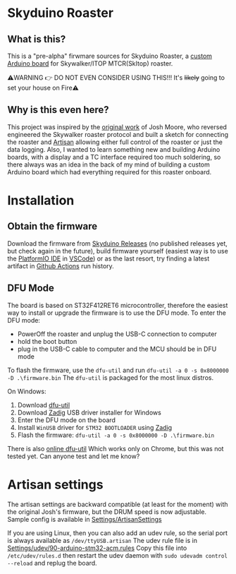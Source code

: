 # Skyduino Roaster

## What is this?

This is a "pre-alpha" firwmare sources for Skyduino Roaster, a [custom Arduino board](https://github.com/Skyduino/Skyduino-Hardware/) for Skywalker/ITOP MTCR(SkItop) roaster.

⚠️WARNING 👉 DO NOT EVEN CONSIDER USING THIS!!! It's ~~likely~~ going to set your house on Fire⚠️


## Why is this even here?
This project was inspired by the [original work](https://github.com/jmoore52/SkywalkerRoaster) of Josh Moore, who reversed engineered the Skywalker roaster protocol and built a sketch for connecting the roaster and [Artisan](https://artisan-scope.org/) allowing either full control of the roaster or just the data logging.
Also, I wanted to learn something new and building Arduino boards, with a display and a TC interface required too much soldering, so there always was an idea in the back of my mind of building a custom Arduino board which had everything required for this roaster onboard.


# Installation

## Obtain the firmware
Download the firmware from [Skyduino Releases](https://github.com/Skyduino/SkyduinoRoasterController/releases) (no published releases yet, but check again in the future),
build firmware yourself (easiest way is to use the [PlatformIO IDE](https://platformio.org/platformio-ide)
in [VSCode](https://code.visualstudio.com/download)) or as the last resort, try finding a latest
artifact in [Github Actions](https://github.com/Skyduino/SkyduinoRoasterController/actions/workflows/Platformio-ci.yaml) run history.

## DFU Mode

The board is based on ST32F412RET6 microcontroller, therefore the easiest way to install or
upgrade the firmware is to use the DFU mode. To enter the DFU mode:
- PowerOff the roaster and unplug the USB-C connection to computer
- hold the boot button
- plug in the USB-C cable to computer and the MCU should be in DFU mode

To flash the firmware, use the `dfu-util` and run `dfu-util -a 0 -s 0x8000000 -D .\firmware.bin`
The `dfu-util` is packaged for the most linux distros.

On Windows:
1. Download [dfu-util][dfu-util-win]
2. Download [Zadig][zadig] USB driver installer for Windows
3. Enter the DFU mode on the board
4. Install `WinUSB` driver for `STM32 BOOTLOADER` using [Zadig][zadig]
5. Flash the firmware: `dfu-util -a 0 -s 0x8000000 -D .\firmware.bin`

There is also [online dfu-util](https://devanlai.github.io/webdfu/dfu-util/) Which works only on Chrome, but this was not tested yet. Can anyone test and let me know?


# Artisan settings
The artisan settings are backward compatible (at least for the moment) with the original Josh's
firmware, but the DRUM speed is now adjustable. Sample config is available in [Settings/ArtisanSettings](./Settings/ArtisanSettings/)

If you are using Linux, then you can also add an udev rule, so the serial port is always available as `/dev/ttyUSB.artisan` The udev rule file is in [Settings/udev/90-arduino-stm32-acm.rules](./Settings/udev/90-arduino-stm32-acm.rules) Copy this file into `/etc/udev/rules.d` then restart the udev daemon with `sudo udevadm control --reload` and replug the board.



[Reference Table]: #
[dfu-util-win]: http://dfu-util.sourceforge.net/releases/dfu-util-0.8-binaries/win32-mingw32/dfu-util-static.exe "dfu-util for Windows"
[zadig]: https://zadig.akeo.ie/ "Zadig USB Driver installer"